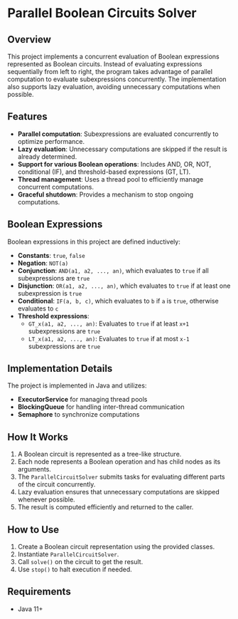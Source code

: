 # Parallel Boolean Circuits Solver

## Overview
This project implements a concurrent evaluation of Boolean expressions represented as Boolean circuits. Instead of evaluating expressions sequentially from left to right, the program takes advantage of parallel computation to evaluate subexpressions concurrently. The implementation also supports lazy evaluation, avoiding unnecessary computations when possible.

## Features
- **Parallel computation**: Subexpressions are evaluated concurrently to optimize performance.
- **Lazy evaluation**: Unnecessary computations are skipped if the result is already determined.
- **Support for various Boolean operations**: Includes AND, OR, NOT, conditional (IF), and threshold-based expressions (GT, LT).
- **Thread management**: Uses a thread pool to efficiently manage concurrent computations.
- **Graceful shutdown**: Provides a mechanism to stop ongoing computations.

## Boolean Expressions
Boolean expressions in this project are defined inductively:
- **Constants**: `true`, `false`
- **Negation**: `NOT(a)`
- **Conjunction**: `AND(a1, a2, ..., an)`, which evaluates to `true` if all subexpressions are `true`
- **Disjunction**: `OR(a1, a2, ..., an)`, which evaluates to `true` if at least one subexpression is `true`
- **Conditional**: `IF(a, b, c)`, which evaluates to `b` if `a` is `true`, otherwise evaluates to `c`
- **Threshold expressions**:
  - `GT_x(a1, a2, ..., an)`: Evaluates to `true` if at least `x+1` subexpressions are `true`
  - `LT_x(a1, a2, ..., an)`: Evaluates to `true` if at most `x-1` subexpressions are `true`

## Implementation Details
The project is implemented in Java and utilizes:
- **ExecutorService** for managing thread pools
- **BlockingQueue** for handling inter-thread communication
- **Semaphore** to synchronize computations

## How It Works
1. A Boolean circuit is represented as a tree-like structure.
2. Each node represents a Boolean operation and has child nodes as its arguments.
3. The `ParallelCircuitSolver` submits tasks for evaluating different parts of the circuit concurrently.
4. Lazy evaluation ensures that unnecessary computations are skipped whenever possible.
5. The result is computed efficiently and returned to the caller.

## How to Use
1. Create a Boolean circuit representation using the provided classes.
2. Instantiate `ParallelCircuitSolver`.
3. Call `solve()` on the circuit to get the result.
4. Use `stop()` to halt execution if needed.

## Requirements
- Java 11+

